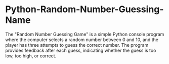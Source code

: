 # Python-Random-Number-Guessing-Name
The "Random Number Guessing Game" is a simple Python console program where the computer selects a random number between 0 and 10, and the player has three attempts to guess the correct number. The program provides feedback after each guess, indicating whether the guess is too low, too high, or correct.
